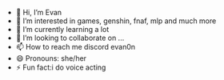 - 👋 Hi, I’m Evan
- 👀 I’m interested in games, genshin, fnaf, mlp and much more
- 🌱 I’m currently learning a lot
- 💞️ I’m looking to collaborate on ...
- 📫 How to reach me discord evan0n
- 😄 Pronouns: she/her
- ⚡ Fun fact:i do voice acting

<!---
Evanieie/Evanieie is a ✨ special ✨ repository because its `README.md` (this file) appears on your GitHub profile.
You can click the Preview link to take a look at your changes.
--->
